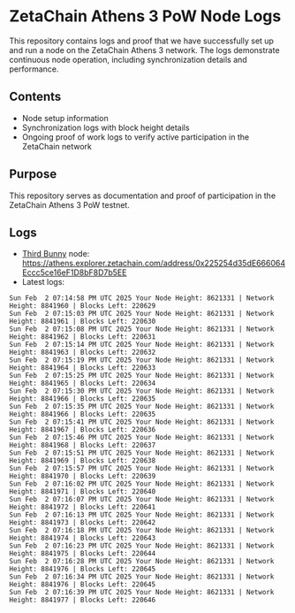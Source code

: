 # ZetaChain Athens 3 PoW Node Logs
This repository contains logs and proof that we have successfully set up and run a node on the ZetaChain Athens 3 network. The logs demonstrate continuous node operation, including synchronization details and performance.

## Contents
- Node setup information
- Synchronization logs with block height details
- Ongoing proof of work logs to verify active participation in the ZetaChain network

## Purpose
This repository serves as documentation and proof of participation in the ZetaChain Athens 3 PoW testnet.

## Logs

- [Third Bunny](https://thirdbunny.xyz/) node: https://athens.explorer.zetachain.com/address/0x225254d35dE666064Eccc5ce16eF1D8bF8D7b5EE
- Latest logs:
```
Sun Feb  2 07:14:58 PM UTC 2025 Your Node Height: 8621331 | Network Height: 8841960 | Blocks Left: 220629
Sun Feb  2 07:15:03 PM UTC 2025 Your Node Height: 8621331 | Network Height: 8841961 | Blocks Left: 220630
Sun Feb  2 07:15:08 PM UTC 2025 Your Node Height: 8621331 | Network Height: 8841962 | Blocks Left: 220631
Sun Feb  2 07:15:14 PM UTC 2025 Your Node Height: 8621331 | Network Height: 8841963 | Blocks Left: 220632
Sun Feb  2 07:15:19 PM UTC 2025 Your Node Height: 8621331 | Network Height: 8841964 | Blocks Left: 220633
Sun Feb  2 07:15:25 PM UTC 2025 Your Node Height: 8621331 | Network Height: 8841965 | Blocks Left: 220634
Sun Feb  2 07:15:30 PM UTC 2025 Your Node Height: 8621331 | Network Height: 8841966 | Blocks Left: 220635
Sun Feb  2 07:15:35 PM UTC 2025 Your Node Height: 8621331 | Network Height: 8841966 | Blocks Left: 220635
Sun Feb  2 07:15:41 PM UTC 2025 Your Node Height: 8621331 | Network Height: 8841967 | Blocks Left: 220636
Sun Feb  2 07:15:46 PM UTC 2025 Your Node Height: 8621331 | Network Height: 8841968 | Blocks Left: 220637
Sun Feb  2 07:15:51 PM UTC 2025 Your Node Height: 8621331 | Network Height: 8841969 | Blocks Left: 220638
Sun Feb  2 07:15:57 PM UTC 2025 Your Node Height: 8621331 | Network Height: 8841970 | Blocks Left: 220639
Sun Feb  2 07:16:02 PM UTC 2025 Your Node Height: 8621331 | Network Height: 8841971 | Blocks Left: 220640
Sun Feb  2 07:16:07 PM UTC 2025 Your Node Height: 8621331 | Network Height: 8841972 | Blocks Left: 220641
Sun Feb  2 07:16:13 PM UTC 2025 Your Node Height: 8621331 | Network Height: 8841973 | Blocks Left: 220642
Sun Feb  2 07:16:18 PM UTC 2025 Your Node Height: 8621331 | Network Height: 8841974 | Blocks Left: 220643
Sun Feb  2 07:16:23 PM UTC 2025 Your Node Height: 8621331 | Network Height: 8841975 | Blocks Left: 220644
Sun Feb  2 07:16:28 PM UTC 2025 Your Node Height: 8621331 | Network Height: 8841976 | Blocks Left: 220645
Sun Feb  2 07:16:34 PM UTC 2025 Your Node Height: 8621331 | Network Height: 8841976 | Blocks Left: 220645
Sun Feb  2 07:16:39 PM UTC 2025 Your Node Height: 8621331 | Network Height: 8841977 | Blocks Left: 220646
```
